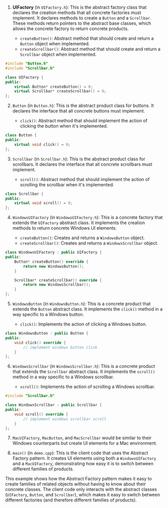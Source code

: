 



1. **UIFactory** (in `UIFactory.h`): This is the abstract factory class that declares the creation methods that all concrete factories must implement. It declares methods to create a `Button` and a `Scrollbar`. These methods return pointers to the abstract base classes, which allows the concrete factory to return concrete products.

    - `createButton()`: Abstract method that should create and return a `Button` object when implemented.
    - `createScrollbar()`: Abstract method that should create and return a `Scrollbar` object when implemented.

```cpp
#include "Button.h"
#include "Scrollbar.h"

class UIFactory {
public:
    virtual Button* createButton() = 0;
    virtual Scrollbar* createScrollbar() = 0;
};
```
2. `Button` (in `Button.h`): This is the abstract product class for buttons. It declares the interface that all concrete buttons must implement.

    - `click()`: Abstract method that should implement the action of clicking the button when it's implemented.
```cpp
class Button {
public:
    virtual void click() = 0;
};
```
3. `Scrollbar` (in `Scrollbar.h`): This is the abstract product class for scrollbars. It declares the interface that all concrete scrollbars must implement.

    - `scroll()`: Abstract method that should implement the action of scrolling the scrollbar when it's implemented.

```cpp
class Scrollbar {
public:
    virtual void scroll() = 0;
};
```
4. `WindowsUIFactory` (in `WindowsUIFactory.h`): This is a concrete factory that extends the `UIFactory` abstract class. It implements the creation methods to return concrete Windows UI elements.

    - `createButton()`: Creates and returns a `WindowsButton` object.
    - `createScrollbar()`: Creates and returns a `WindowsScrollbar` object.
```cpp
class WindowsUIFactory : public UIFactory {
public:
    Button* createButton() override {
        return new WindowsButton();
    }

    Scrollbar* createScrollbar() override {
        return new WindowsScrollbar();
    }
};
```

5. `WindowsButton` (in `WindowsButton.h`): This is a concrete product that extends the `Button` abstract class. It implements the `click()` method in a way specific to a Windows button.

    - `click()`: Implements the action of clicking a Windows button.

```cpp
class WindowsButton : public Button {
public:
    void click() override {
        // implement windows button click
    }
};
```

6. `WindowsScrollbar` (in `WindowsScrollbar.h`): This is a concrete product that extends the `Scrollbar` abstract class. It implements the `scroll()` method in a way specific to a Windows scrollbar.

    - `scroll()`: Implements the action of scrolling a Windows scrollbar.
```cpp
#include "Scrollbar.h"

class WindowsScrollbar : public Scrollbar {
public:
    void scroll() override {
        // implement windows scrollbar scroll
    }
};
```
7. `MacUIFactory`, `MacButton`, and `MacScrollbar` would be similar to their Windows counterparts but create UI elements for a Mac environment.

8. `main()` (in `demo.cpp`): This is the client code that uses the Abstract Factory pattern. It creates UI elements using both a `WindowsUIFactory` and a `MacUIFactory`, demonstrating how easy it is to switch between different families of products.

This example shows how the Abstract Factory pattern makes it easy to create families of related objects without having to know about their concrete classes. The client code only interacts with the abstract classes (`UIFactory`, `Button`, and `Scrollbar`), which makes it easy to switch between different factories (and therefore different families of products).
